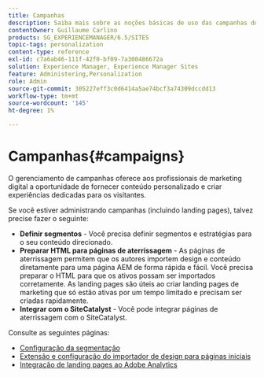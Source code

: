 ```yaml
---
title: Campanhas
description: Saiba mais sobre as noções básicas de uso das campanhas do Adobe Experience Manager (AEM).
contentOwner: Guillaume Carlino
products: SG_EXPERIENCEMANAGER/6.5/SITES
topic-tags: personalization
content-type: reference
exl-id: c7a6ab46-111f-42f0-bf09-7a300486672a
solution: Experience Manager, Experience Manager Sites
feature: Administering,Personalization
role: Admin
source-git-commit: 305227eff3c0d6414a5ae74bcf3a74309dccdd13
workflow-type: tm+mt
source-wordcount: '145'
ht-degree: 1%

---
```


# Campanhas{#campaigns}

O gerenciamento de campanhas oferece aos profissionais de marketing digital a oportunidade de fornecer conteúdo personalizado e criar experiências dedicadas para os visitantes.

Se você estiver administrando campanhas (incluindo landing pages), talvez precise fazer o seguinte:

* **Definir segmentos** - Você precisa definir segmentos e estratégias para o seu conteúdo direcionado.
* **Preparar HTML para páginas de aterrissagem** - As páginas de aterrissagem permitem que os autores importem design e conteúdo diretamente para uma página AEM de forma rápida e fácil. Você precisa preparar o HTML para que os ativos possam ser importados corretamente. As landing pages são úteis ao criar landing pages de marketing que só estão ativas por um tempo limitado e precisam ser criadas rapidamente.
* **Integrar com o SiteCatalyst** - Você pode integrar páginas de aterrissagem com o SiteCatalyst.

Consulte as seguintes páginas:

* [Configuração da segmentação](/help/sites-administering/campaign-segmentation.md)
* [Extensão e configuração do importador de design para páginas iniciais](/help/sites-administering/extending-the-design-importer-for-landingpages.md)
* [Integração de landing pages ao Adobe Analytics](/help/sites-administering/integrating-landing-pages-with-adobe-analytics.md)
